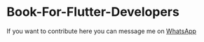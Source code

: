 # Book-For-Flutter-Developers
If you want to contribute here you can message me on [WhatsApp](https://api.whatsapp.com/send?phone=2348129976178)
